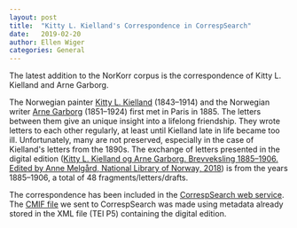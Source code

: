 ```yaml
---
layout: post
title:  "Kitty L. Kielland's Correspondence in CorrespSearch"
date:   2019-02-20
author: Ellen Wiger
categories: General
---
```


The latest addition to the NorKorr corpus is the correspondence of Kitty L. Kielland and Arne Garborg.

The Norwegian painter [Kitty L. Kielland](https://en.wikipedia.org/wiki/Kitty_Lange_Kielland) (1843–1914) and the Norwegian writer [Arne Garborg](https://en.wikipedia.org/wiki/Arne_Garborg) (1851–1924) first met in Paris in 1885. The letters between them give an unique insight into a lifelong friendship. They wrote letters to each other regularly, at least until Kielland late in life became too ill. Unfortunately, many are not preserved, especially in the case of Kielland's letters from the 1890s. The exchange of letters presented in the digital edition ([Kitty L. Kielland og Arne Garborg. 
Brevveksling 1885–1906. Edited by Anne Melgård, National Library of Norway, 2018](https://www.bokselskap.no/boker/brevkiellandgarborg/tittelside)) is from the years 1885–1906, a total of 48 fragments/letters/drafts.

The correspondence has been included in the [CorrespSearch web service](https://correspsearch.net/). The [CMIF file](https://www.bokselskap.no/NorKorr/NBkilder_LettersALK-AG_1885-1906_CMIF.xml) we sent to CorrespSearch was made using metadata already stored in the XML file (TEI P5) containing the digital edition.

